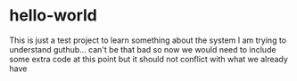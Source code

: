 # hello-world
This is just a test project to learn something about the system
I am trying to understand guthub... can't be that bad
so now we would need to include some extra code at this point
but it should not conflict with what we already have
